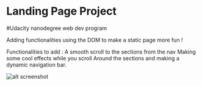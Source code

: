 # Landing Page Project
#Udacity nanodegree web dev program

Adding functionalities using the DOM to make a static page more fun ! 

Functionalities to add : 
    A smooth scroll to the sections from the nav 
    Making some cool effects while you scroll Around the sections 
    and making a dynamic navigation bar. 

![alt screenshot](img/screen.png)

